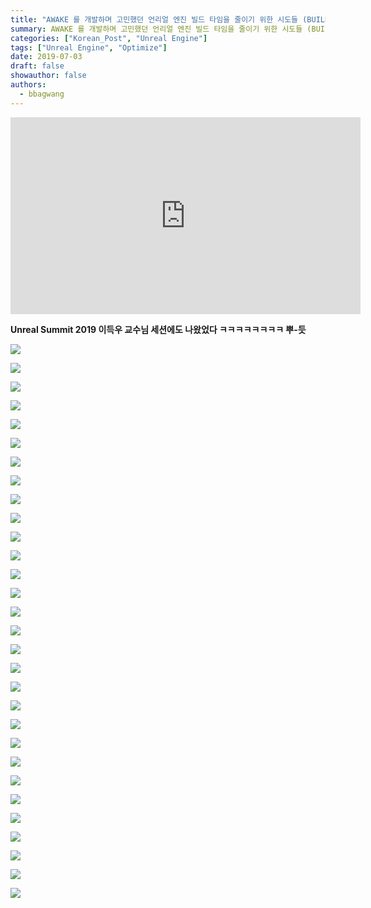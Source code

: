 ```yaml
---
title: "AWAKE 를 개발하며 고민했던 언리얼 엔진 빌드 타임을 줄이기 위한 시도들 (BUILD TIME KILLER)"
summary: AWAKE 를 개발하며 고민했던 언리얼 엔진 빌드 타임을 줄이기 위한 시도들 (BUILD TIME KILLER)"
categories: ["Korean_Post", "Unreal Engine"]
tags: ["Unreal Engine", "Optimize"]
date: 2019-07-03
draft: false
showauthor: false
authors:
  - bbagwang
---
```


<iframe width="560" height="315" src="https://www.youtube.com/embed/Vd_ZtA5lboc?start=1429" title="YouTube video player" frameborder="0" allow="accelerometer; autoplay; clipboard-write; encrypted-media; gyroscope; picture-in-picture; web-share" allowfullscreen></iframe>

**Unreal Summit 2019 이득우 교수님 세션에도 나왔었다 ㅋㅋㅋㅋㅋㅋㅋㅋ 뿌-듯**

![](images/슬라이드1-1024x576.jpg)

![](images/슬라이드2-1024x576.jpg)

![](images/슬라이드3-1024x576.jpg)

![](images/슬라이드4-1024x576.jpg)

![](images/슬라이드5-1024x576.jpg)

![](images/슬라이드6-1024x576.jpg)

![](images/슬라이드7-1024x576.jpg)

![](images/슬라이드8-1024x576.jpg)

![](images/슬라이드9-1024x576.jpg)

![](images/슬라이드10-1024x576.jpg)

![](images/슬라이드11-1024x576.jpg)

![](images/슬라이드12-1024x576.jpg)

![](images/슬라이드13-1024x576.jpg)

![](images/슬라이드14-1024x576.jpg)

![](images/슬라이드15-1024x576.jpg)

![](images/슬라이드16-1024x576.jpg)

![](images/슬라이드17-1024x576.jpg)

![](images/슬라이드18-1024x576.jpg)

![](images/슬라이드19-1024x576.jpg)

![](images/슬라이드20-1024x576.jpg)

![](images/슬라이드21-1024x576.jpg)

![](images/슬라이드22-1024x576.jpg)

![](images/슬라이드23-1024x576.jpg)

![](images/슬라이드24-1024x576.jpg)

![](images/슬라이드25-1024x576.jpg)

![](images/슬라이드26-1024x576.jpg)

![](images/슬라이드27-1024x576.jpg)

![](images/슬라이드28-1024x576.jpg)

![](images/슬라이드29-1024x576.jpg)

![](images/슬라이드30-1024x576.jpg)
